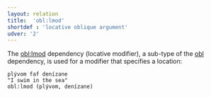 ```yaml
---
layout: relation
title:  'obl:lmod'
shortdef : 'locative oblique argument'
udver: '2'
---
```


The [obl:lmod]() dependency (locative modifier), a sub-type of the [obl]() dependency, is used for a modifier that specifies a location:

~~~ sdparse
plývom faf denízane 
"I swim in the sea"
obl:lmod (plývom, denízane)  
~~~ 
<!-- Interlanguage links updated Po 6. listopadu 2023, 21:43:19 CET -->
